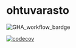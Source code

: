 # ohtuvarasto

![GHA_workflow_bardge](https://github.com/joonarafael/ohtuvarasto/workflows/CI/badge.svg)

[![codecov](https://codecov.io/gh/joonarafael/ohtuvarasto/graph/badge.svg?token=JEGIAHV4FC)](https://codecov.io/gh/joonarafael/ohtuvarasto)
